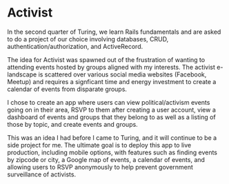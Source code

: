 # Activist

In the second quarter of Turing, we learn Rails fundamentals and are asked to do a project of our choice involving databases, CRUD, authentication/authorization, and ActiveRecord.  

The idea for Activist was spawned out of the frustration of wanting to attending events hosted by groups aligned with my interests. The activist e-landscape is scattered over various social media websites (Facebook, Meetup) and requires a signficant time and energy investment to create a calendar of events from disparate groups.

I chose to create an app where users can view political/activism events going on in their area, RSVP to them after creating a user account, view a dashboard of events and groups that they belong to as well as a listing of those by topic, and create events and groups.

This was an idea I had before I came to Turing, and it will continue to be a side project for me. The ultimate goal is to deploy this app to live production, including mobile options, with features such as finding events by zipcode or city, a Google map of events, a calendar of events, and allowing users to RSVP anonymously to help prevent government surveillance of activists.
